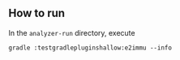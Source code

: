 
How to run
----------

In the `analyzer-run` directory, execute
```shell
gradle :testgradlepluginshallow:e2immu --info
```


